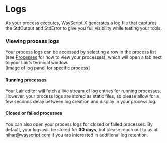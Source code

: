 # Logs

As your process executes, WayScript X generates a log file that captures the StdOutput and StdError to give you full visibility while testing your tools.

### Viewing process logs

Your process logs can be accessed by selecting a row in the process list \(see [Processes](untitled.md) for how to view your processes\), which will open a tab next to your Lair’s terminal window.  
\[Image of log panel for specific process\]

#### **Running processes**

Your Lair editor will fetch a live stream of log entries for running processes. However, your process logs are stored as static files, so please allow for a few seconds delay between log creation and display in your process log.

#### **Closed or failed processes**

You can also open your process logs for closed or failed processes. By default, your logs will be stored for **30 days**, but please reach out to us at nihar@wayscript.com if you are interested in additional log retention.

